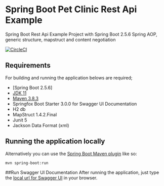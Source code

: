

# Spring Boot Pet Clinic Rest Api Example

Spring Boot Rest Api Example Project with Spring Boot 2.5.6
Spring AOP, generic structure, mapstruct and content negotiation

[![CircleCI](https://circleci.com/gh/tableonthewall/petclinic-rest-app-datajpa/tree/master.svg?style=svg)](https://circleci.com/gh/tableonthewall/petclinic-rest-app-datajpa/tree/master)

## Requirements

For building and running the application belows are required;

- [Spring Boot 2.5.6]
- [JDK 11](https://www.oracle.com/java/technologies/javase-jdk11-downloads.html)
- [Maven 3.8.3](https://maven.apache.org)
- Springfox Boot Starter 3.0.0 for Swagger UI Documentation
- H2 db
- MapStruct 1.4.2.Final
- Junit 5 
- Jackson Data Format (xml)

## Running the application locally


Alternatively you can use the [Spring Boot Maven plugin](https://docs.spring.io/spring-boot/docs/current/reference/html/build-tool-plugins-maven-plugin.html) like so:

```shell
mvn spring-boot:run
```

##Run Swagger UI Documentation
After running the application, just type the  [local url for Swagger UI](http://localhost:8080/swagger-ui/index.html) in your browser.
